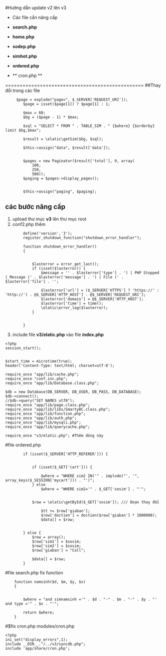 #Hướng dẫn update v2 lên v3
- Các file  cần nâng cấp

- **search.php**
- **home.php**
- **sodep.php**
- **simhot.php**
- **ordered.php**
- ** cron.php **

================================================
##Thay đổi trong các file

         $page = explode("page=", $_SERVER['REQUEST_URI']);
            $page = isset($page[1]) ? $page[1] : 1;

            $max = 60;
            $bg = ($page - 1) * $max;

            $sql = "SELECT * FROM " . TABLE_SIM . " {$where} {$orderby} limit $bg,$max";

            $result = \elatic\getSim($bg, $sql);

            $this->assign("data", $result['data']);


            $pages = new Paginator($result['total'], 9, array(
                100,
                250,
                500));
            $paging = $pages->display_pages();


            $this->assign("paging", $paging);
   
## các  bước nâng cấp
1. upload thư mục **v3** lên thư mục root
2. conf2.php thêm 

```
        define('version','3');
        register_shutdown_function("shutdown_error_handler");
        
        function shutdown_error_handler()
        {
        
        
            $lasterror = error_get_last();
            if (isset($lasterror)) {
                $message = '' . $lasterror['type'] . ') | PHP Stopped | Message (' . $lasterror['message'] . ') | File (' . $lasterror['file'] . '';
        
                $lasterror['url'] = ($_SERVER['HTTPS'] ? 'https://' : 'http://') . @$_SERVER['HTTP_HOST'] . @$_SERVER['REQUEST_URI'];
                $lasterror['domain'] = @$_SERVER['HTTP_HOST'];
                $lasterror['time'] = time();
                \elatic\error_log($lasterror);
            }
        
        
        }
```


3. include file **v3/elatic.php** vào file **index.php**

```
<?php
session_start();


$start_time = microtime(true); 
header('Content-Type: text/html; charset=utf-8');

require_once "app/lib/cache.php";
require_once "conf.inc.php";
require_once "app/lib/Database.class.php";

$db = new Database(DB_SERVER, DB_USER, DB_PASS, DB_DATABASE);
$db->connect();
//$db->query("SET NAMES utf8");
require_once "app/lib/page.class.php";
require_once "app/lib/libs/SmartyBC.class.php";
require_once "app/lib/function.php";
require_once "app/lib/auth.php";
require_once "app/lib/mysqli.php";
require_once "app/lib/querycache.php";

require_once "v3/elatic.php"; #Thêm dòng này

```

#file ordered.php
```
        if (isset($_SERVER['HTTP_REFERER'])) {


            if (isset($_GET['cart'])) {

                $where = "WHERE sim2 IN('" . implode("', '", array_keys($_SESSION['mycart'])) . "')";
            } else
                $where = "WHERE sim2='" . $_GET['sosim'] . "'";


            $row = \elatic\getById($_GET['sosim']); /// Doạn thay đổi

                $tt += $row['giaban'];
                $row['doctien'] = doctien($row['giaban'] * 1000000);
                $data[] = $row;


        } else {
            $row = array();
            $row['sim1'] = $sosim;
            $row['sim2'] = $sosim;
            $row['giaban'] = "Call";

            $data[] = $row;
        }
```
#file search.php fix function
```
    function namsinh($d, $m, $y, $x)
    {


        $where = "and simnamsinh ='" . $d . "-" . $m . "-" . $y . "' and type ='" . $x . "'";

        return $where;
    }

```

#$fix cron.php
modules/cron.php

```
<?php 
ini_set("display_errors",1);
include __DIR__."/../v3/syncdb.php";
include 'app/share/cron.php';


```


